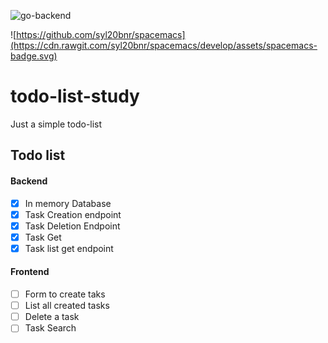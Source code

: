 ![go-backend](https://github.com/araujorafael/todo-list-study/workflows/Go/badge.svg?branch=master)

![https://github.com/syl20bnr/spacemacs](https://cdn.rawgit.com/syl20bnr/spacemacs/develop/assets/spacemacs-badge.svg)

# todo-list-study

Just a simple todo-list

## Todo list

#### Backend

- [x] In memory Database 
- [x] Task Creation endpoint
- [x] Task Deletion Endpoint
- [x] Task Get
- [x] Task list get endpoint 

#### Frontend

- [ ] Form to create taks
- [ ] List all created tasks
- [ ] Delete a task
- [ ] Task Search

